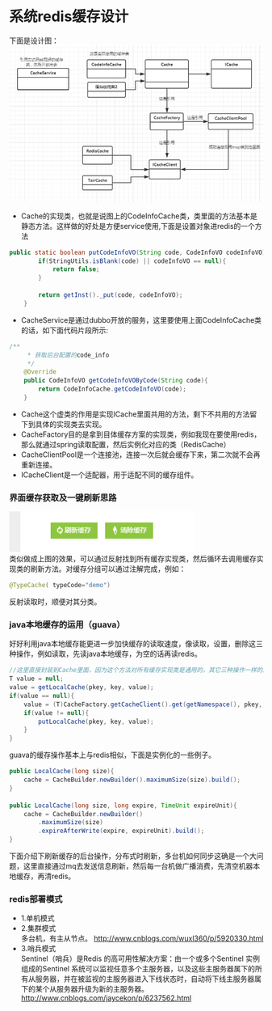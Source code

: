 # 系统redis缓存设计
下面是设计图：
![](https://raw.githubusercontent.com/tsmairc/CacheDesign/master/img/redis_uml.png)

* Cache的实现类，也就是说图上的CodeInfoCache类，类里面的方法基本是静态方法。这样做的好处是方便service使用,下面是设置对象进redis的一个方法
```java
public static boolean putCodeInfoVO(String code, CodeInfoVO codeInfoVO){
		if(StringUtils.isBlank(code) || codeInfoVO == null){
			return false;
		}
		
		return getInst()._put(code, codeInfoVO);
	}
```

* CacheService是通过dubbo开放的服务，这里要使用上面CodeInfoCache类的话，如下面代码片段所示:
```java
/**
	 * 获取后台配置的code_info
	 */
	@Override
	public CodeInfoVO getCodeInfoVOByCode(String code){
		return CodeInfoCache.getCodeInfoVO(code);
	}
```

* Cache这个虚类的作用是实现ICache里面共用的方法，剩下不共用的方法留下到具体的实现类去实现。
* CacheFactory目的是拿到目体缓存方案的实现类，例如我现在要使用redis，那么就通过spring读取配置，然后实例化对应的类（RedisCache）
* CacheClientPool是一个连接池，连接一次后就会缓存下来，第二次就不会再重新连接。
* ICacheClient是一个适配器，用于适配不同的缓存组件。


### 界面缓存获取及一键刷新思路
![](https://raw.githubusercontent.com/tsmairc/CacheDesign/master/img/refresh.png)
<br/>类似做成上图的效果，可以通过反射找到所有缓存实现类，然后循环去调用缓存实现类的刷新方法。对缓存分组可以通过注解完成，例如：
```java
@TypeCache( typeCode="demo")
```
反射读取时，顺便对其分类。

### java本地缓存的运用（guava）
好好利用java本地缓存能更进一步加快缓存的读取速度，像读取，设置，删除这三种操作，例如读取，先读java本地缓存，为空的话再读redis。
```java
//这里直接封装到Cache里面，因为这个方法对所有缓存实现类是通用的，其它三种操作一样的。
T value = null;
value = getLocalCache(pkey, key, value);
if(value == null){
	value = (T)CacheFactory.getCacheClient().get(getNamespace(), pkey, key);
	if(value != null){
		putLocalCache(pkey, key, value);
	}
}
```
guava的缓存操作基本上与redis相似，下面是实例化的一些例子。
```java
public LocalCache(long size){
	cache = CacheBuilder.newBuilder().maximumSize(size).build();
}

public LocalCache(long size, long expire, TimeUnit expireUnit){
	cache = CacheBuilder.newBuilder()
		.maximumSize(size)
		.expireAfterWrite(expire, expireUnit).build();
}
```
<p>
下面介绍下刷新缓存的后台操作，分布式时刷新，多台机如何同步这确是一个大问题，这里直接通过mq去发送信息刷新，然后每一台机做广播消费，先清空机器本地缓存，再清redis。
</p>

### redis部署模式
* 1.单机模式
* 2.集群模式
<br/>多台机，有主从节点。
http://www.cnblogs.com/wuxl360/p/5920330.html
* 3.哨兵模式
<br/>Sentinel（哨兵）是Redis 的高可用性解决方案：由一个或多个Sentinel 实例 组成的Sentinel 系统可以监视任意多个主服务器，以及这些主服务器属下的所有从服务器，并在被监视的主服务器进入下线状态时，自动将下线主服务器属下的某个从服务器升级为新的主服务器。
http://www.cnblogs.com/jaycekon/p/6237562.html

